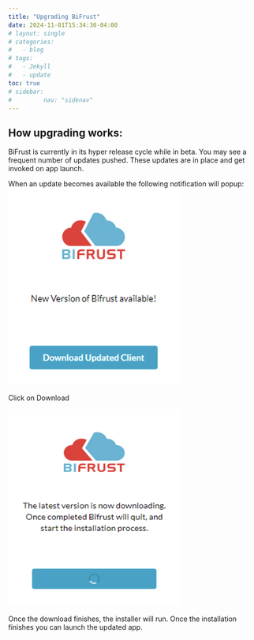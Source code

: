 ```yaml
---
title: "Upgrading BiFrust"
date: 2024-11-01T15:34:30-04:00
# layout: single
# categories:
#   - blog
# tags:
#   - Jekyll
#   - update
toc: true
# sidebar:
#         nav: "sidenav"
---
```




## How upgrading works:
BiFrust is currently in its hyper release cycle while in beta. You may see a frequent number of updates pushed. These updates are in place and get invoked on app launch.


When an update becomes available the following notification will popup:
<img src="/assets/images/appUpdateAvailable.png" alt="Unblock Installer" width="350" height="400"/>

Click on Download

<img src="/assets/images/appUpdate.png" alt="Unblock Installer" width="350" height="400"/>

Once the download finishes, the installer will run. Once the installation finishes you can launch the updated app.